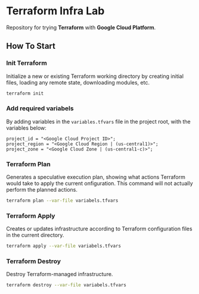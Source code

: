 # Terraform Infra Lab

Repository for trying **Terraform** with **Google Cloud Platform**.

## How To Start

### Init Terraform

Initialize a new or existing Terraform working directory by creating initial files, loading any remote state, downloading modules, etc.

```bash
terraform init
```

### Add required variabels

By adding variables in the `variables.tfvars` file in the project root, with the variables below:

```
project_id = "<Google Cloud Project ID>";
project_region = "<Google Cloud Region | (us-central1)>";
project_zone = "<Google Cloud Zone | (us-central1-c)>";
```

### Terraform Plan

Generates a speculative execution plan, showing what actions Terraform would take to apply the current onfiguration. This command will not actually perform the planned actions.

```bash
terraform plan --var-file variabels.tfvars
```

### Terraform Apply

Creates or updates infrastructure according to Terraform configuration files in the current directory.

```bash
terraform apply --var-file variabels.tfvars
```

### Terraform Destroy

Destroy Terraform-managed infrastructure.

```bash
terraform destroy --var-file variabels.tfvars
```
